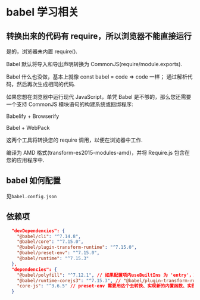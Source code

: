 # babel 学习相关

## 转换出来的代码有 require，所以浏览器不能直接运行

是的，浏览器未内置 require().

Babel 默认将导入和导出声明转换为 CommonJS(require/module.exports).

Babel 什么也没做，基本上就像 const babel = code => code 一样； 通过解析代码，然后再次生成相同的代码.

如果您想在浏览器中运行现代 JavaScript，单凭 Babel 是不够的，那么您还需要一个支持 CommonJS 模块语句的构建系统或捆绑程序:

Babelify + Browserify

Babel + WebPack

这两个工具将转换您的 require 调用，以便在浏览器中工作.

编译为 AMD 格式(transform-es2015-modules-amd)，并将 Require.js 包含在您的应用程序中.

## babel 如何配置

见`babel.config.json`

## 依赖项

```json
  "devDependencies": {
    "@babel/cli": "^7.14.8",
    "@babel/core": "^7.15.0",
    "@babel/plugin-transform-runtime": "^7.15.0",
    "@babel/preset-env": "^7.15.0",
    "@babel/runtime": "^7.15.3"
  },
  "dependencies": {
    "@babel/polyfill": "^7.12.1", // 如果配置项内useBuiltIns 为 'entry'，就需要在资源文件内手动写上 require("@babel/polyfill");
    "@babel/runtime-corejs3": "^7.15.3", // "@babel/plugin-transform-runtime"的corejs配置为3的时候需要这个，如果corejs是2，则需要"@babel/runtime-corejs2"
    "core-js": "^3.6.5" // preset-env 需要用这个去转换、实现新的内置函数、实例方法
  }
```
